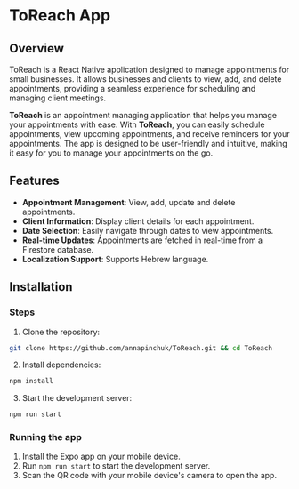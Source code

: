 # ToReach App

## Overview

ToReach is a React Native application designed to manage appointments for small businesses. It allows businesses and clients to view, add, and delete appointments, providing a seamless experience for scheduling and managing client meetings.

**ToReach** is an appointment managing application that helps you manage your appointments with ease. With **ToReach**, you can easily schedule appointments, view upcoming appointments, and receive reminders for your appointments. The app is designed to be user-friendly and intuitive, making it easy for you to manage your appointments on the go.

## Features

- **Appointment Management**: View, add, update and delete appointments.
- **Client Information**: Display client details for each appointment.
- **Date Selection**: Easily navigate through dates to view appointments.
- **Real-time Updates**: Appointments are fetched in real-time from a Firestore database.
- **Localization Support**: Supports Hebrew language.

## Installation

### Steps
1. Clone the repository:
```bash
git clone https://github.com/annapinchuk/ToReach.git && cd ToReach
```
2. Install dependencies:
```bash
npm install
```
3. Start the development server:
```bash
npm run start
```

### Running the app

1. Install the Expo app on your mobile device.
2. Run `npm run start` to start the development server.
3. Scan the QR code with your mobile device's camera to open the app.
